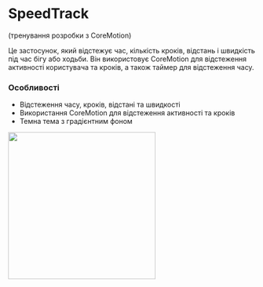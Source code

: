 # SpeedTrack

(тренування розробки з CoreMotion)

Це застосунок, який відстежує час, кількість кроків, відстань і швидкість під час бігу або ходьби. Він використовує CoreMotion для відстеження активності користувача та кроків, а також таймер для відстеження часу.

### Особливості

+ Відстеження часу, кроків, відстані та швидкості
+ Використання CoreMotion для відстеження активності та кроків
+ Темна тема з градієнтним фоном

  
<img src="https://github.com/ItsMeIns/SpeedTrack/assets/106601710/9ed8032b-4e1f-44f4-9e1c-e4445ae2759a" width="300" />
